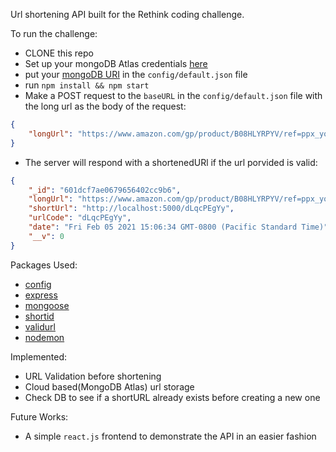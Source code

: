 Url shortening API built for the Rethink coding challenge.

To run the challenge:

- CLONE this repo
- Set up your mongoDB Atlas credentials [here](https://docs.atlas.mongodb.com/getting-started/)
- put your [mongoDB URI](https://docs.mongodb.com/manual/reference/connection-string/) in the `config/default.json` file
- run `npm install && npm start`
- Make a POST request to the `baseURL` in the `config/default.json` file with the long url as the body of the request:

```json
{
    "longUrl": "https://www.amazon.com/gp/product/B08HLYRPYV/ref=ppx_yo_dt_b_asin_title_o00_s00?ie=UTF8&th=1"
}
```
- The server will respond with a shortenedURl if the url porvided is valid:
```json
{
    "_id": "601dcf7ae0679656402cc9b6",
    "longUrl": "https://www.amazon.com/gp/product/B08HLYRPYV/ref=ppx_yo_dt_b_asin_title_o00_s00?ie=UTF8&th=1",
    "shortUrl": "http://localhost:5000/dLqcPEgYy",
    "urlCode": "dLqcPEgYy",
    "date": "Fri Feb 05 2021 15:06:34 GMT-0800 (Pacific Standard Time)",
    "__v": 0
}
```

Packages Used:

- [config](https://www.npmjs.com/package/config)
- [express](https://www.npmjs.com/package/express)
- [mongoose](https://www.npmjs.com/package/mongoose)
- [shortid](https://www.npmjs.com/package/shortid)
- [validurl](https://www.npmjs.com/package/valid-url)
- [nodemon](https://www.npmjs.com/package/nodemon)

Implemented:

- URL Validation before shortening
- Cloud based(MongoDB Atlas) url storage 
- Check DB to see if a shortURL already exists before creating a new one 

Future Works:

- A simple `react.js` frontend to demonstrate the API in an easier fashion
